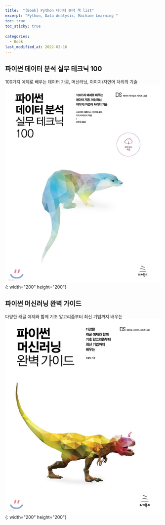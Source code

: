 ```yaml
---
title:  "[Book] Python 데이터 분석 책 list"
excerpt: "Python, Data Analysis, Machine Learning "
toc: true
toc_sticky: true

categories:
  - Book
last_modified_at: 2022-03-16
---
```


## 파이썬 데이터 분석 실무 테크닉 100
  100가지 예제로 배우는 데이터 가공, 머신러닝, 이미지/자연어 처리의 기술 <br>
  ![pyda100](/img/book1.jpg){: width="200" height="200"}
  <br>

## 파이썬 머신러닝 완벽 가이드
  다양한 캐글 예제와 함께 기초 알고리즘부터 최신 기법까지 배우는 <br>
  ![pyda100](/img/book2.jpg){: width="200" height="200"}
  <br>